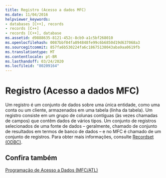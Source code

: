 ```yaml
---
title: Registro (Acesso a dados MFC)
ms.date: 11/04/2016
helpviewer_keywords:
- databases [C++], records
- records [C++]
- records [C++], database
ms.assetid: d9888635-8121-452c-8cb9-a1c5bf268010
ms.openlocfilehash: 0087bbf04fa894848fe99c6b6850d19d637068a3
ms.sourcegitcommit: 857fa6b530224fa6c18675138043aba9aa0619fb
ms.translationtype: MT
ms.contentlocale: pt-BR
ms.lasthandoff: 03/24/2020
ms.locfileid: "80209164"
---
```

# <a name="record-mfc-data-access"></a>Registro (Acesso a dados MFC)

Um registro é um conjunto de dados sobre uma única entidade, como uma conta ou um cliente, armazenados em uma tabela (linha da tabela). Um registro consiste em um grupo de colunas contíguas (às vezes chamadas de campos) que contêm dados de vários tipos. Um conjunto de registros selecionados de uma fonte de dados – geralmente, chamado de conjunto de resultados em termos de banco de dados – e no MFC é chamado de um conjunto de registros. Para obter mais informações, consulte [Recordset (ODBC)](../data/odbc/recordset-odbc.md).

## <a name="see-also"></a>Confira também

[Programação de Acesso a Dados (MFC/ATL)](../data/data-access-programming-mfc-atl.md)
